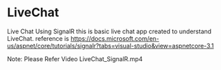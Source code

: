 # LiveChat
Live Chat Using SignalR
this is basic live chat app created to understand LiveChat.
reference is https://docs.microsoft.com/en-us/aspnet/core/tutorials/signalr?tabs=visual-studio&view=aspnetcore-3.1

Note: Please Refer Video LiveChat_SignalR.mp4
